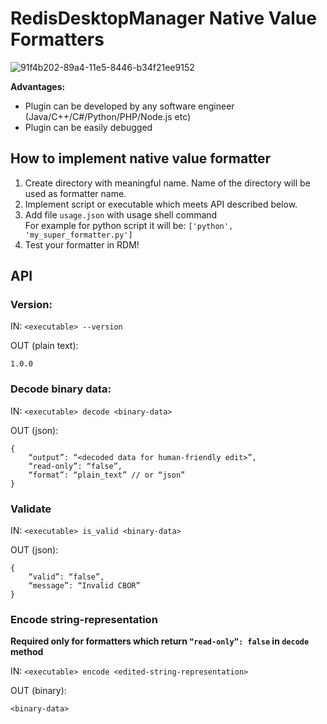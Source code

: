 # RedisDesktopManager Native Value Formatters

![91f4b202-89a4-11e5-8446-b34f21ee9152](https://cloud.githubusercontent.com/assets/1655867/20011127/315cb0c4-a2b3-11e6-8479-ae8a6d030f40.png)

**Advantages:**
- Plugin can be developed by any software engineer (Java/C++/C#/Python/PHP/Node.js etc)
- Plugin can be easily debugged

## How to implement native value formatter
1. Create directory with meaningful name. Name of the directory will be used as formatter name.
2. Implement script or executable which meets API described below. 
3. Add file `usage.json` with usage shell command<br />
For example for python script it will be: `['python', 'my_super_formatter.py']`
4. Test your formatter in RDM!

## API
### Version:

IN: `<executable> --version`

OUT (plain text):

```
1.0.0
```
### Decode binary data:  

IN: `<executable> decode <binary-data>`

OUT (json): 

```
{
    “output”: “<decoded data for human-friendly edit>”,
    “read-only”: “false”,
    “format”: “plain_text” // or “json”
}
```
### Validate

IN: `<executable> is_valid <binary-data>`

OUT (json): 

```
{
    “valid”: “false”,
    “message”: “Invalid CBOR”
}
```
### Encode string-representation 
**Required only for formatters which return `“read-only”: false` in `decode` method**

IN: `<executable> encode <edited-string-representation>`

OUT (binary): 
```
<binary-data>
```

